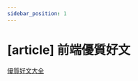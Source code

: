 ```yaml
---
sidebar_position: 1
---
```


# [article] 前端優質好文

[優質好文大全](https://github.com/0529bill/frontend-awesome-article)
